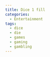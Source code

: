 ```yaml
---
title: Dice 1 fill
categories:
  - Entertainment
tags:
  - dice
  - die
  - games
  - gaming
  - gambling
---
```

